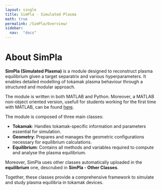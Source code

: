```yaml
---
layout: single
title: SimPla - Simulated Plasma
math: true
permalink: /SimPla/Overview/
sidebar: 
  nav:  "docs"
---
```


<script type="text/javascript" async
  src="https://cdn.jsdelivr.net/npm/mathjax@3/es5/tex-mml-chtml.js">
</script>


# About SimPla

**SimPla (Simulated Plasma)** is a module designed to reconstruct plasma equilibrium given a target separatrix and various hyperparameters. It enables detailed modelling of tokamak plasma behaviour through a structured and modular approach.

The module is written in both MATLAB and Python. Moreover, a MATLAB non-object oriented version, usefull for students working for the first time with MATLAB, can be found [here](/SimPla/SimPla_edu/). 

The module is composed of three main classes:

- **Tokamak**: Handles tokamak-specific information and parameters essential for simulation.
- **Geometry**: Prepares and manages the geometric configurations necessary for equilibrium calculations.
- **Equilibrium**: Contains all methods and variables required to compute and analyse the plasma equilibrium.

Moreover, SimPla uses other classes automatically uploaded in the **equilibrium** one, descrubed in **SimPla - Other Classes**.

Together, these classes provide a comprehensive framework to simulate and study plasma equilibria in tokamak devices.





